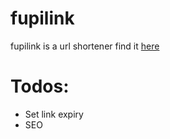 # fupilink

fupilink is a url shortener find it [here](https://fupilink.com)

# Todos:

- Set link expiry
- SEO